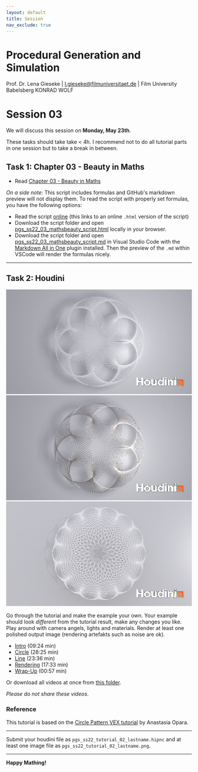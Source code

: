 ```yaml
---
layout: default
title: Session
nav_exclude: true
---
```


# Procedural Generation and Simulation

Prof. Dr. Lena Gieseke \| l.gieseke@filmuniversitaet.de \| Film University Babelsberg KONRAD WOLF

# Session 03

We will discuss this session on **Monday, May 23th**. 

These tasks should take take < 4h. I recommend not to do all tutorial parts in one session but to take a break in between.

## Task 1: Chapter 03 - Beauty in Maths

* Read [Chapter 03 - Beauty in Maths](https://ctechfilmuniversity.github.io/lecture_procedural_generation_and_simulation/02_scripts/pgs_ss22_03_mathsbeauty_script.html)

*On a side note:* This script includes formulas and GitHub's markdown preview will not display them. To read the script with properly set formulas, you have the following options:

* Read the script [online](https://ctechfilmuniversity.github.io/lecture_procedural_generation_and_simulation/02_scripts/pgs_ss22_03_mathsbeauty_script.html) (this links to an online `.html` version of the script)
* Download the script folder and open [pgs_ss22_03_mathsbeauty_script.html](../../02_scripts/pgs_ss22_03_mathsbeauty_script.html) locally in your browser.
* Download the script folder and open [pgs_ss22_03_mathsbeauty_script.md](../../02_scripts/pgs_ss22_03_mathsbeauty_script.md) in Visual Studio Code with the [Markdown All in One](https://marketplace.visualstudio.com/items?itemName=yzhang.markdown-all-in-one) plugin installed. Then the preview of the `.md` within VSCode will render the formulas nicely.

---

## Task 2: Houdini

![tutorial_02_modmulti_01](img/tutorial_02_modmulti_01.png)
![tutorial_02_modmulti_02](img/tutorial_02_modmulti_02.png)
![tutorial_02_modmulti_04](img/tutorial_02_modmulti_04.png)

Go through the tutorial and make the example your own. Your example should look *different* from the tutorial result, make any changes you like. Play around with camera angels, lights and materials. Render at least one polished output image (rendering artefakts such as noise are ok).  

* [Intro](https://drive.google.com/open?id=1k3Gi9Io59CHLtnoq6B6pp4Hd8xhG8zMZ) (09:24 min)
* [Circle](https://drive.google.com/open?id=1Kfv9H8W5ScatSKGuX1doA81tDjSplk2B) (28:25 min)
* [Line](https://drive.google.com/open?id=11huDTyhq1FYRRMxgMegNujNTjYlOBP8V) (23:36 min)
* [Rendering](https://drive.google.com/open?id=1YkAX-rhKHzUFUygjEZcBqBF40onET7KF) (17:33 min)
* [Wrap-Up](https://drive.google.com/open?id=17TIDtyu1wTFEqJp_TLtmKrgCJYhSjwc9) (00:57 min)

Or download all videos at once from [this folder](https://drive.google.com/open?id=1JFDke_1bWAQe5nSldaJ6ZR6mDIIN3L8a).

*Please do not share these videos*.

### Reference

This tutorial is based on the [Circle Pattern VEX tutorial](https://www.youtube.com/watch?v=Hvk7KCfS-xE&t=1224s) by Anastasia Opara.

---

Submit your houdini file as `pgs_ss22_tutorial_02_lastname.hipnc` and at least one image file as `pgs_ss22_tutorial_02_lastname.png`.

---

**Happy Mathing!**


